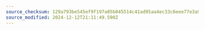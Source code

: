 ```yaml
---
source_checksum: 129a793be545ef9f197a05b045514c41ad95aa4ec33c6eee77e3a9389f8f3f14
source_modified: 2024-12-12T21:11:49.590Z
---
```


